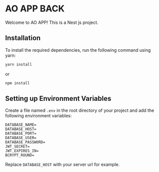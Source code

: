 # AO APP BACK

Welcome to AO APP! This is a Nest js project.

## Installation

To install the required dependencies, run the following command using yarn:

```bash
yarn install 
```
or 
```bash
npm install
```
## Setting up Environment Variables

Create a file named `.env` in the root directory of your project and add the following environment variables:

```
DATABASE_NAME=
DATABASE_HOST=
DATABASE_PORT=
DATABASE_USER=
DATABASE_PASSWORD=
JWT_SECRET=
JWT_EXPIRES_IN=
BCRYPT_ROUND=
```

Replace `DATABASE_HOST` with your server url for example.
